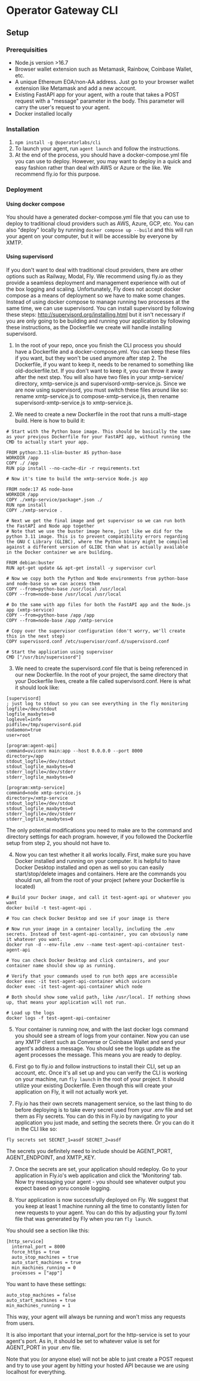 # Operator Gateway CLI

## Setup

### Prerequisities
- Node.js version >16.7
- Browser wallet extension such as Metamask, Rainbow, Coinbase Wallet, etc.
- A unique Ethereum EOA/non-AA address. Just go to your browser wallet extension like Metamask and add a new account.
- Existing FastAPI app for your agent, with a route that takes a POST request with a "message" parameter in the body. This parameter will carry the user's request to your agent.
- Docker installed locally

### Installation

1. `npm install -g @operatorlabs/cli` 
2. To launch your agent, run `agent launch` and follow the instructions.
3. At the end of the process, you should have a docker-compose.yml file you can use to deploy. However, you may want to deploy in a quick and easy fashion rather than deal with AWS or Azure or the like. We recommend fly.io for this purpose. 

### Deployment

#### Using docker compose

You should have a generated docker-compose.yml file that you can use to deploy to traditional cloud providers such as AWS, Azure, GCP, etc. You can also "deploy" locally by running `docker compose up --build` and this will run your agent on your computer, but it will be accessible by everyone by XMTP.

#### Using supervisord

If you don't want to deal with traditional cloud providers, there are other options such as Railway, Modal, Fly. We recommend using fly.io as they provide a seamless deployment and management experience with out of the box logging and scaling. Unfortunately, Fly does not accept docker compose as a means of deployment so we have to make some changes.
Instead of using docker compose to manage running two processes at the same time, we can use supervisord. You can install supervisord by following these steps: http://supervisord.org/installing.html but it isn't necessary if you are only going to be building and running your application by following these instructions, as the Dockerfile we create will handle installing supervisord.

1. In the root of your repo, once you finish the CLI process you should have a Dockerfile and a docker-compose.yml. You can keep these files if you want, but they won't be used anymore after step 2. The Dockerfile, if you want to keep it, needs to be renamed to something like old-dockerfile.txt. If you don't want to keep it, you can throw it away after the next step. You will also have two files in your xmtp-service/ directory, xmtp-service.js and supervisord-xmtp-service.js. Since we are now using supervisord, you must switch these files around like so: rename xmtp-service.js to compose-xmtp-service.js, then rename supervisord-xmtp-service.js to xmtp-service.js.

2. We need to create a new Dockerfile in the root that runs a multi-stage build. Here is how to build it:

```
# Start with the Python base image. This should be basically the same as your previous Dockerfile for your FastAPI app, without running the CMD to actually start your app. 

FROM python:3.11-slim-buster AS python-base
WORKDIR /app
COPY ./ /app
RUN pip install --no-cache-dir -r requirements.txt

# Now it's time to build the xmtp-service Node.js app

FROM node:17 AS node-base
WORKDIR /app
COPY ./xmtp-service/package*.json ./
RUN npm install
COPY ./xmtp-service .

# Next we get the final image and get supervisor so we can run both the FastAPI and Node app together
# Note that we use the buster image here, just like we did for the python 3.11 image. This is to prevent compatibility errors regarding the GNU C Library (GLIBC), where the Python binary might be compiled against a different version of GLIBC than what is actually available in the Docker container we are building.

FROM debian:buster
RUN apt-get update && apt-get install -y supervisor curl

# Now we copy both the Python and Node environments from python-base and node-base so we can access them
COPY --from=python-base /usr/local /usr/local
COPY --from=node-base /usr/local /usr/local

# Do the same with app files for both the FastAPI app and the Node.js app (xmtp-service)
COPY --from=python-base /app /app
COPY --from=node-base /app /xmtp-service

# Copy over the supervisor configuration (don't worry, we'll create this in the next step)
COPY supervisord.conf /etc/supervisor/conf.d/supervisord.conf

# Start the application using supervisor
CMD ["/usr/bin/supervisord"]
```

3. We need to create the supervisord.conf file that is being referenced in our new Dockerfile. In the root of your project, the same directory that your Dockerfile lives, create a file called supervisord.conf. Here is what it should look like:

```
[supervisord]
; just log to stdout so you can see everything in the fly monitoring
logfile=/dev/stdout 
logfile_maxbytes=0  
loglevel=info
pidfile=/tmp/supervisord.pid
nodaemon=true
user=root

[program:agent-api]
command=uvicorn main:app --host 0.0.0.0 --port 8000
directory=/app
stdout_logfile=/dev/stdout
stdout_logfile_maxbytes=0
stderr_logfile=/dev/stderr
stderr_logfile_maxbytes=0

[program:xmtp-service]
command=node xmtp-service.js
directory=/xmtp-service
stdout_logfile=/dev/stdout
stdout_logfile_maxbytes=0
stderr_logfile=/dev/stderr
stderr_logfile_maxbytes=0
```

The only potential modifications you need to make are to the command and directory settings for each program. however, if you followed the Dockerfile setup from step 2, you should not have to.

4. Now you can test whether it all works locally. First, make sure you have Docker installed and running on your computer. It is helpful to have Docker Desktop installed and open as well so you can easily start/stop/delete images and containers. Here are the commands you should run, all from the root of your project (where your Dockerfile is located)

```
# Build your Docker image, and call it test-agent-api or whatever you want
docker build -t test-agent-api .

# You can check Docker Desktop and see if your image is there

# Now run your image in a container locally, including the .env secrets. Instead of test-agent-api-container, you can obviously name it whatever you want.
docker run -d --env-file .env --name test-agent-api-container test-agent-api

# You can check Docker Desktop and click containers, and your container name should show up as running.

# Verify that your commands used to run both apps are accessible
docker exec -it test-agent-api-container which uvicorn
docker exec -it test-agent-api-container which node

# Both should show some valid path, like /usr/local. If nothing shows up, that means your application will not run.

# Load up the logs
docker logs -f test-agent-api-container
```

5. Your container is running now, and with the last docker logs command you should see a stream of logs from your container. Now you can use any XMTP client such as Converse or Coinbase Wallet and send your agent's address a message. You should see the logs update as the agent processes the message. This means you are ready to deploy.

6. First go to fly.io and follow instructions to install their CLI, set up an account, etc. Once it's all set up and you can verify the CLI is working on your machine, run `fly launch` in the root of your project. It should utilize your existing Dockerfile. Even though this will create your application on Fly, it will not actually work yet.

6. Fly.io has their own secrets management service, so the last thing to do before deploying is to take every secret used from your .env file and set them as Fly secrets. You can do this in Fly.io by navigating to your application you just made, and setting the secrets there. Or you can do it in the CLI like so:

`fly secrets set SECRET_1=asdf SECRET_2=asdf`

The secrets you definitely need to include should be AGENT_PORT, AGENT_ENDPOINT, and XMTP_KEY.

7. Once the secrets are set, your application should redeploy. Go to your application in Fly.io's web application and click the 'Monitoring' tab. Now try messaging your agent - you should see whatever output you expect based on yoru console logging.

8. Your application is now successfully deployed on Fly. We suggest that you keep at least 1 machine running all the time to constantly listen for new requests to your agent. You can do this by adjusting your fly.toml file that was generated by Fly when you ran `fly launch`. 

You should see a section like this:
```
[http_service]
  internal_port = 8000
  force_https = true
  auto_stop_machines = true
  auto_start_machines = true
  min_machines_running = 0
  processes = ["app"]
```

You want to have these settings:
```
auto_stop_machines = false
auto_start_machines = true
min_machines_running = 1
```

This way, your agent will always be running and won't miss any requests from users.

It is also important that your internal_port for the http-service is set to your agent's port. As in, it should be set to whatever value is set for AGENT_PORT in your .env file.

Note that you (or anyone else) will not be able to just create a POST request and try to use your agent by hitting your hosted API because we are using localhost for everything.
